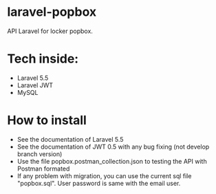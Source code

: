 # laravel-popbox
API Laravel for locker popbox. 

# Tech inside:
- Laravel 5.5
- Laravel JWT
- MySQL

# How to install
- See the documentation of Laravel 5.5
- See the documentation of JWT 0.5 with any bug fixing (not develop branch version)
- Use the file popbox.postman_collection.json to testing the API with Postman formated
- If any problem with migration, you can use the current sql file "popbox.sql". User password is same with the email user.